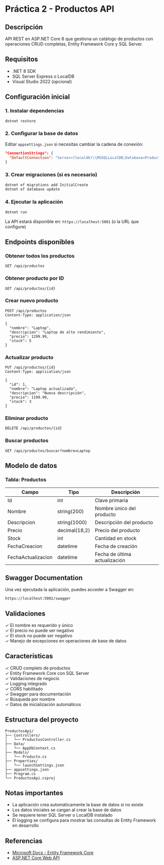 # Práctica 2 - Productos API

## Descripción
API REST en ASP.NET Core 8 que gestiona un catálogo de productos con operaciones CRUD completas, Entity Framework Core y SQL Server.

## Requisitos
- .NET 8 SDK
- SQL Server Express o LocalDB
- Visual Studio 2022 (opcional)

## Configuración inicial

### 1. Instalar dependencias

```bash
dotnet restore
```

### 2. Configurar la base de datos

Editar `appsettings.json` si necesitas cambiar la cadena de conexión:

```json
"ConnectionStrings": {
  "DefaultConnection": "Server=(localdb)\\MSSQLLocalDB;Database=ProductosDb;Trusted_Connection=True;"
}
```

### 3. Crear migraciones (si es necesario)

```bash
dotnet ef migrations add InitialCreate
dotnet ef database update
```

### 4. Ejecutar la aplicación

```bash
dotnet run
```

La API estará disponible en: `https://localhost:5001` (o la URL que configure)

## Endpoints disponibles

### Obtener todos los productos
```
GET /api/productos
```

### Obtener producto por ID
```
GET /api/productos/{id}
```

### Crear nuevo producto
```
POST /api/productos
Content-Type: application/json

{
  "nombre": "Laptop",
  "descripcion": "Laptop de alto rendimiento",
  "precio": 1299.99,
  "stock": 5
}
```

### Actualizar producto
```
PUT /api/productos/{id}
Content-Type: application/json

{
  "id": 1,
  "nombre": "Laptop actualizada",
  "descripcion": "Nueva descripción",
  "precio": 1199.99,
  "stock": 3
}
```

### Eliminar producto
```
DELETE /api/productos/{id}
```

### Buscar productos
```
GET /api/productos/buscar?nombre=Laptop
```

## Modelo de datos

### Tabla: Productos

| Campo | Tipo | Descripción |
|-------|------|-------------|
| Id | int | Clave primaria |
| Nombre | string(200) | Nombre único del producto |
| Descripcion | string(1000) | Descripción del producto |
| Precio | decimal(18,2) | Precio del producto |
| Stock | int | Cantidad en stock |
| FechaCreacion | datetime | Fecha de creación |
| FechaActualizacion | datetime | Fecha de última actualización |

## Swagger Documentation

Una vez ejecutada la aplicación, puedes acceder a Swagger en:
```
https://localhost:5001/swagger
```

## Validaciones

✓ El nombre es requerido y único  
✓ El precio no puede ser negativo  
✓ El stock no puede ser negativo  
✓ Manejo de excepciones en operaciones de base de datos  

## Características

✓ CRUD completo de productos  
✓ Entity Framework Core con SQL Server  
✓ Validaciones de negocio  
✓ Logging integrado  
✓ CORS habilitado  
✓ Swagger para documentación  
✓ Búsqueda por nombre  
✓ Datos de inicialización automáticos  

## Estructura del proyecto

```
ProductosApi/
├── Controllers/
│   └── ProductosController.cs
├── Data/
│   └── AppDbContext.cs
├── Models/
│   └── Producto.cs
├── Properties/
│   └── launchSettings.json
├── appsettings.json
├── Program.cs
└── ProductosApi.csproj
```

## Notas importantes

- La aplicación crea automáticamente la base de datos si no existe
- Los datos iniciales se cargan al crear la base de datos
- Se requiere tener SQL Server o LocalDB instalado
- El logging se configura para mostrar las consultas de Entity Framework en desarrollo

## Referencias

- [Microsoft Docs - Entity Framework Core](https://docs.microsoft.com/es-es/ef/core/)
- [ASP.NET Core Web API](https://docs.microsoft.com/es-es/aspnet/core/web-api/?view=aspnetcore-8.0)

